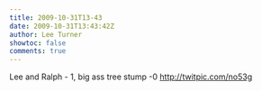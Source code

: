 ```yaml
---
title: 2009-10-31T13-43
date: 2009-10-31T13:43:42Z
author: Lee Turner
showtoc: false
comments: true
---
```


Lee and Ralph - 1, big ass tree stump -0  http://twitpic.com/no53g

